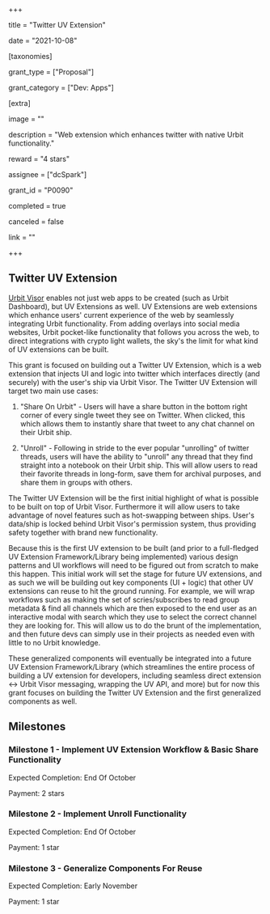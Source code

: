 +++

title = "Twitter UV Extension"

date = "2021-10-08"

[taxonomies]

grant_type = ["Proposal"]

grant_category = ["Dev: Apps"]

[extra]

image = ""

description = "Web extension which enhances twitter with native Urbit functionality."

reward = "4 stars"

assignee = ["dcSpark"]

grant_id = "P0090"

completed = true

canceled = false

link = ""

+++

## Twitter UV Extension

[Urbit Visor](https://urbitvisor.com) enables not just web apps to be created (such as Urbit Dashboard), but UV Extensions as well. UV Extensions are web extensions which enhance users' current experience of the web by seamlessly integrating Urbit functionality. From adding overlays into social media websites, Urbit pocket-like functionality that follows you across the web, to direct integrations with crypto light wallets, the sky's the limit for what kind of UV extensions can be built.

This grant is focused on building out a Twitter UV Extension, which is a web extension that injects UI and logic into twitter which interfaces directly (and securely) with the user's ship via Urbit Visor. The Twitter UV Extension will target two main use cases:

1. "Share On Urbit" - Users will have a share button in the bottom right corner of every single tweet they see on Twitter. When clicked, this which allows them to instantly share that tweet to any chat channel on their Urbit ship.

2. "Unroll" - Following in stride to the ever popular "unrolling" of twitter threads, users will have the ability to "unroll" any thread that they find straight into a notebook on their Urbit ship. This will allow users to read their favorite threads in long-form, save them for archival purposes, and share them in groups with others.

The Twitter UV Extension will be the first initial highlight of what is possible to be built on top of Urbit Visor. Furthermore it will allow users to take advantage of novel features such as hot-swapping between ships. User's data/ship is locked behind Urbit Visor's permission system, thus providing safety together with brand new functionality.

Because this is the first UV extension to be built (and prior to a full-fledged UV Extension Framework/Library being implemented) various design patterns and UI workflows will need to be figured out from scratch to make this happen. This initial work will set the stage for future UV extensions, and as such we will be building out key components (UI + logic) that other UV extensions can reuse to hit the ground running. For example, we will wrap workflows such as making the set of scries/subscribes to read group metadata & find all channels which are then exposed to the end user as an interactive modal with search which they use to select the correct channel they are looking for. This will allow us to do the brunt of the implementation, and then future devs can simply use in their projects as needed even with little to no Urbit knowledge.

These generalized components will eventually be integrated into a future UV Extension Framework/Library (which streamlines the entire process of building a UV extension for developers, including seamless direct extension <-> Urbit Visor messaging, wrapping the UV API, and more) but for now this grant focuses on building the Twitter UV Extension and the first generalized components as well.

## Milestones

### Milestone 1 - Implement UV Extension Workflow & Basic Share Functionality

Expected Completion: End Of October

Payment: 2 stars

### Milestone 2 - Implement Unroll Functionality

Expected Completion: End Of October

Payment: 1 star

### Milestone 3 - Generalize Components For Reuse

Expected Completion: Early November

Payment: 1 star
